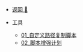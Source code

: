 <!-- docs/_sidebar.md -->

- [返回 🚀](/home.html)

- 工具

  - [01\_自定义路径复制脚本](/工具/01_自定义路径复制脚本.md)
  - [02\_脚本增强计划](/工具/02_脚本增强计划.md)
